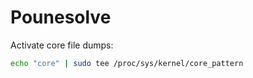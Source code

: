 # Pounesolve

Activate core file dumps:
```bash
echo "core" | sudo tee /proc/sys/kernel/core_pattern
```
